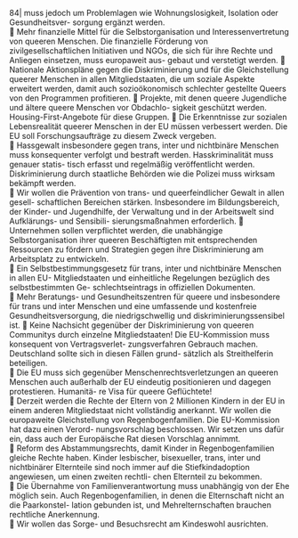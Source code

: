 84| 
muss jedoch um Problemlagen wie Wohnungslosigkeit, Isolation oder Gesundheitsver-
sorgung ergänzt werden.  
 Mehr finanzielle Mittel für die Selbstorganisation und Interessenvertretung von 
queeren Menschen. Die finanzielle Förderung von zivilgesellschaftlichen Initiativen 
und NGOs, die sich für ihre Rechte und Anliegen einsetzen, muss europaweit aus-
gebaut und verstetigt werden. 
 Nationale Aktionspläne gegen die Diskriminierung und für die Gleichstellung queerer 
Menschen in allen Mitgliedstaaten, die um soziale Aspekte erweitert werden, damit 
auch sozioökonomisch schlechter gestellte Queers von den Programmen profitieren. 
 Projekte, mit denen queere Jugendliche und ältere queere Menschen vor Obdachlo-
sigkeit geschützt werden. Housing-First-Angebote für diese Gruppen. 
 Die Erkenntnisse zur sozialen Lebensrealität queerer Menschen in der EU müssen 
verbessert werden. Die EU soll Forschungsaufträge zu diesem Zweck vergeben.  
 Hassgewalt insbesondere gegen trans, inter und nichtbinäre Menschen muss 
konsequenter verfolgt und bestraft werden. Hasskriminalität muss genauer statis-
tisch erfasst und regelmäßig veröffentlicht werden. Diskriminierung durch staatliche 
Behörden wie die Polizei muss wirksam bekämpft werden.  
 Wir wollen die Prävention von trans- und queerfeindlicher Gewalt in allen gesell-
schaftlichen Bereichen stärken. Insbesondere im Bildungsbereich, der Kinder- und 
Jugendhilfe, der Verwaltung und in der Arbeitswelt sind Aufklärungs- und Sensibili-
sierungsmaßnahmen erforderlich. 
 Unternehmen sollen verpflichtet werden, die unabhängige Selbstorganisation ihrer 
queeren Beschäftigten mit entsprechenden Ressourcen zu fördern und Strategien 
gegen ihre Diskriminierung am Arbeitsplatz zu entwickeln.  
 Ein Selbstbestimmungsgesetz für trans, inter und nichtbinäre Menschen in allen EU-
Mitgliedstaaten und einheitliche Regelungen bezüglich des selbstbestimmten Ge-
schlechtseintrags in offiziellen Dokumenten.  
 Mehr Beratungs- und Gesundheitszentren für queere und insbesondere für trans 
und inter Menschen und eine umfassende und kostenfreie Gesundheitsversorgung, 
die niedrigschwellig und diskriminierungssensibel ist. 
 Keine Nachsicht gegenüber der Diskriminierung von queeren Communitys durch 
einzelne Mitgliedstaaten! Die EU-Kommission muss konsequent von Vertragsverlet-
zungsverfahren Gebrauch machen. Deutschland sollte sich in diesen Fällen grund-
sätzlich als Streithelferin beteiligen.  
 Die EU muss sich gegenüber Menschenrechtsverletzungen an queeren Menschen 
auch außerhalb der EU eindeutig positionieren und dagegen protestieren. Humanitä-
re Visa für queere Geflüchtete!  
 Derzeit werden die Rechte der Eltern von 2 Millionen Kindern in der EU in einem 
anderen Mitgliedstaat nicht vollständig anerkannt. Wir wollen die europaweite 
Gleichstellung von Regenbogenfamilien. Die EU-Kommission hat dazu einen Verord-
nungsvorschlag beschlossen. Wir setzen uns dafür ein, dass auch der Europäische 
Rat diesen Vorschlag annimmt.  
 Reform des Abstammungsrechts, damit Kinder in Regenbogenfamilien gleiche 
Rechte haben. Kinder lesbischer, bisexueller, trans, inter und nichtbinärer Elternteile 
sind noch immer auf die Stiefkindadoption angewiesen, um einen zweiten rechtli-
chen Elternteil zu bekommen.  
 Die Übernahme von Familienverantwortung muss unabhängig von der Ehe möglich 
sein. Auch Regenbogenfamilien, in denen die Elternschaft nicht an die Paarkonstel-
lation gebunden ist, und Mehrelternschaften brauchen rechtliche Anerkennung.  
 Wir wollen das Sorge- und Besuchsrecht am Kindeswohl ausrichten. 
